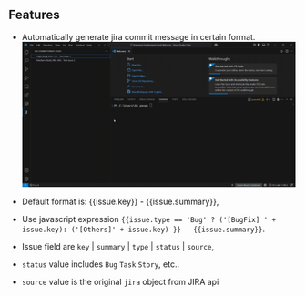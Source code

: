 
## Features
* Automatically generate jira commit message in certain format.
![alt text](./usage.gif)

* Default format is: {{issue.key}} - {{issue.summary}},
* Use javascript expression `{{issue.type == 'Bug' ? ('[BugFix] ' + issue.key): ('[Others]' + issue.key) }} - {{issue.summary}}`.
* Issue field are `key` | `summary` | `type` | `status` | `source`, 
* `status` value includes `Bug` `Task` `Story`, etc..
* `source` value is the original `jira` object from JIRA api

